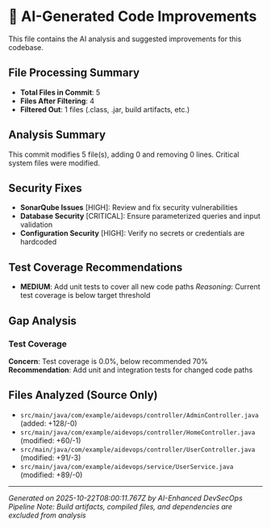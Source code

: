 # 🤖 AI-Generated Code Improvements

This file contains the AI analysis and suggested improvements for this codebase.

## File Processing Summary
- **Total Files in Commit**: 5
- **Files After Filtering**: 4
- **Filtered Out**: 1 files (.class, .jar, build artifacts, etc.)

## Analysis Summary
This commit modifies 5 file(s), adding 0 and removing 0 lines. Critical system files were modified. 

## Security Fixes
- **SonarQube Issues** [HIGH]: Review and fix security vulnerabilities
- **Database Security** [CRITICAL]: Ensure parameterized queries and input validation
- **Configuration Security** [HIGH]: Verify no secrets or credentials are hardcoded

## Test Coverage Recommendations
- **MEDIUM**: Add unit tests to cover all new code paths
  *Reasoning*: Current test coverage is below target threshold

## Gap Analysis
### Test Coverage
**Concern**: Test coverage is 0.0%, below recommended 70%
**Recommendation**: Add unit and integration tests for changed code paths

## Files Analyzed (Source Only)
- `src/main/java/com/example/aidevops/controller/AdminController.java` (added: +128/-0)
- `src/main/java/com/example/aidevops/controller/HomeController.java` (modified: +60/-1)
- `src/main/java/com/example/aidevops/controller/UserController.java` (modified: +91/-3)
- `src/main/java/com/example/aidevops/service/UserService.java` (modified: +89/-0)

---
*Generated on 2025-10-22T08:00:11.767Z by AI-Enhanced DevSecOps Pipeline*
*Note: Build artifacts, compiled files, and dependencies are excluded from analysis*